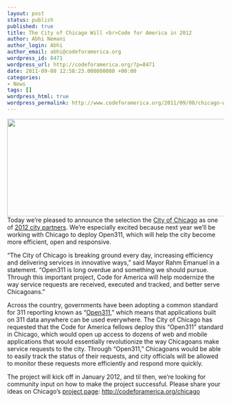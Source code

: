 ```yaml
---
layout: post
status: publish
published: true
title: The City of Chicago Will <br>Code for America in 2012
author: Abhi Nemani
author_login: Abhi
author_email: abhi@codeforamerica.org
wordpress_id: 8471
wordpress_url: http://codeforamerica.org/?p=8471
date: 2011-09-08 12:58:23.000000000 +00:00
categories:
- News
tags: []
wordpress_html: true
wordpress_permalink: http://www.codeforamerica.org/2011/09/08/chicago-will-code-of-america-in-2012/
---
```


<p><a href="http://codeforamerica.org/chicago"><img alt="" class="aligncenter size-full wp-image-8485" height="227" src="http://codeforamerica.org/wp-content/uploads/2011/09/chicago2.jpg" title="chicago" width="610"/></a>Today we’re pleased to announce the selection the <a href="http://codeforamerica.org/chicago">City of Chicago</a> as one of <a href="http://codeforamerica.org/2012-partners/">2012 city partners</a>. We’re especially excited because next year we’ll be working with Chicago to deploy Open311, which will help the city become more efficient, open and responsive.</p>
<p>“The City of Chicago is breaking ground every day, increasing efficiency and delivering services in  innovative ways,” said Mayor Rahm Emanuel in a statement. “Open311 is long overdue and something we should pursue. Through this important project, Code for America will help modernize the way service requests are received, executed and tracked, and better serve Chicagoans.”</p>
<p>Across the country, governments have been adopting a common standard for 311 reporting known as “<a href="http://open311.org">Open311</a>,” which means that applications built on 311 data anywhere can be used everywhere. The City of Chicago has requested that the Code for America fellows deploy this “Open311” standard in Chicago, which would open up access to dozens of web and mobile applications that would essentially revolutionize the way Chicagoans make service requests to the city. Through “Open311,” Chicagoans would be able to easily track the status of their requests, and city officials will be allowed to monitor these requests more efficiently and respond more quickly.</p>
<p>The project will kick off in January 2012, and til then, we’re looking for community input on how to make the project successful. Please share your ideas on Chicago’s <a href="http://codeforamerica.org/chicago">project page</a>: <a href="http://codeforamerica.org/chicago">http://codeforamerica.org/chicago</a></p>
